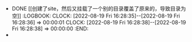 - DONE [[创建了site，然后又挂载了一个别的目录覆盖了原来的，导致目录为空]]
  :LOGBOOK:
  CLOCK: [2022-08-19 Fri 16:28:35]--[2022-08-19 Fri 16:28:36] =>  00:00:01
  CLOCK: [2022-08-19 Fri 16:28:38]--[2022-08-19 Fri 16:28:38] =>  00:00:00
  :END:
-